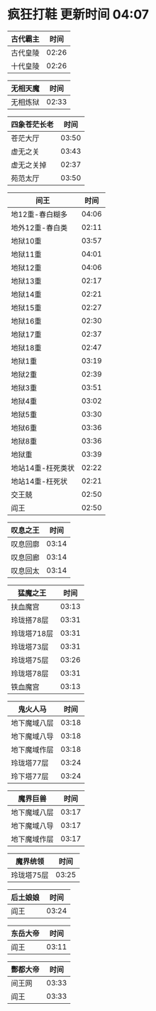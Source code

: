 # 疯狂打鞋 更新时间 04:07

| 古代霸主   | 时间    |
|--------|-------|
| 古代皇陵 | 02:26 |
| 十代皇陵 | 02:26 |

| 无相天魔   | 时间    |
|--------|-------|
| 无相炼狱 | 02:33 |

| 四象苍茫长老   | 时间    |
|--------|-------|
| 苍茫大厅 | 03:50 |
| 虚无之关 | 03:43 |
| 虚无之关掉 | 02:37 |
| 苑范太厅 | 03:50 |

| 间王   | 时间    |
|--------|-------|
| 地12重-春白糊多 | 04:06 |
| 地外12重-春白类 | 02:11 |
| 地狱10重 | 03:57 |
| 地狱11重 | 04:01 |
| 地狱12重 | 04:06 |
| 地狱13重 | 02:17 |
| 地狱14重 | 02:21 |
| 地狱15重 | 02:27 |
| 地狱16重 | 02:30 |
| 地狱17重 | 02:37 |
| 地狱18重 | 02:47 |
| 地狱1重 | 03:19 |
| 地狱2重 | 02:39 |
| 地狱3重 | 03:51 |
| 地狱4重 | 03:02 |
| 地狱5重 | 03:30 |
| 地狱6重 | 03:36 |
| 地狱8重 | 03:36 |
| 地狱重 | 03:39 |
| 地站14重-枉死类状 | 02:22 |
| 地站14重-枉死状 | 02:21 |
| 交王兢 | 02:50 |
| 阎王 | 02:50 |

| 叹息之王   | 时间    |
|--------|-------|
| 叹息回廓 | 03:14 |
| 叹息回廊 | 03:14 |
| 叹息回太 | 03:14 |

| 猛魔之王   | 时间    |
|--------|-------|
| 扶血魔宫 | 03:13 |
| 玲珑搭78层 | 03:31 |
| 玲珑塔718层 | 03:31 |
| 玲珑塔73层 | 03:31 |
| 玲珑塔75层 | 03:26 |
| 玲珑塔78层 | 03:31 |
| 铁血魔宫 | 03:13 |

| 鬼火人马   | 时间    |
|--------|-------|
| 地下魔域八层 | 03:18 |
| 地下魔域八导 | 03:18 |
| 地下魔域作层 | 03:18 |
| 玲珑塔77层 | 03:24 |
| 玲下塔77层 | 03:24 |

| 魔界巨兽   | 时间    |
|--------|-------|
| 地下魔域八层 | 03:17 |
| 地下魔域八导 | 03:17 |
| 地下魔域作层 | 03:17 |

| 魔界统领   | 时间    |
|--------|-------|
| 玲珑塔75层 | 03:25 |

| 后土娘娘   | 时间    |
|--------|-------|
| 阎王 | 03:24 |

| 东岳大帝   | 时间    |
|--------|-------|
| 阎王 | 03:11 |

| 酆都大帝   | 时间    |
|--------|-------|
| 间王网 | 03:33 |
| 阎王 | 03:33 |